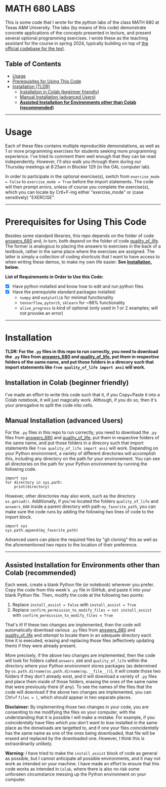 # MATH 680 LABS
This is some code that I wrote for the python labs of the class MATH 680 at Texas A&amp;M University. The labs (by means of this code) demonstrate concrete applications of the concepts presented in lecture, and present several optional programming exercises. I wrote these as the teaching assistant for the course in spring 2024, typically building on top of [the official codebase for the text](https://github.com/foucart/Mathematical_Pictures_at_a_Data_Science_Exhibition).

## Table of Contents

- [Usage](#usage)
-  [Prerequisites for Using This Code](#prerequisites-for-using-this-code)
-  [Installation (TLDR)](#installation)
   - [Installation in Colab (beginner friendly)](#installation-in-colab-beginner-friendly)
   - [Manual Installation (advanced Users)](#manual-installation-advanced-users)
   - **[Assisted Installation for Environments other than Colab (recommended)](#assisted-installation-for-environments-other-than-colab-recommended)**


---

# Usage
Each of these files contains multiple reproducible demonstations, as well as 1 or more programming exercises for students seeking more programming experience. I've tried to comment them well enough that they can be read independently. However, I'll also walk you through them during our Thursday meetings at 8:25am in Blocker 129 (in the OAL computer lab).

In order to participate in the optional exercise(s), switch from `exercise_mode = False` to `exercise_mode = True` before the import statements. The code will then prompt errors, unless of course you complete the exercise(s), which you can locate by Crtl+F-ing either "exercise_mode" or (case sensitively) "EXERCISE".

---

# Prerequisites for Using This Code
Besides some standard libraries, this repo depends on the folder of code [answers_680](https://github.com/ThomasLastName/answers_680) and, in turn, both depend on the folder of code [quality_of_life](https://github.com/ThomasLastName/quality_of_life). The former is analogous to placing the answers to exercises in the back of a textbook, rather in the same place where the exercises are assigned. The latter is simply a collection of coding shortcuts that I want to have access to when writing these demos, to make my own life easier. **See [Installation](https://github.com/ThomasLastName/labs_680?tab=readme-ov-file#installation), below.**

**List of Requirements in Order to Use this Code:**
- [x] Have python installed and know how to edit and run python files
- [x] Have the prerequisite standard packages installed:
    - `numpy` and `matplotlib` for minimal functionality
    - `tensorflow`, `pytorch`, `sklearn` for ~98% functionality
    -  `alive_progress` is kind of optional (only used in 1 or 2 examples; will not provoke an error)

---

# Installation


**TLDR: For the `.py` files in this repo to run correctly, you need to download the `.py` files from [answers_680](https://github.com/ThomasLastName/answers_680) and [quality_of_life](https://github.com/ThomasLastName/quality_of_life), put them in respective folders of the same name, and put those folders in a direcory such that import statements like `from quality_of_life import ansi` will work.**


## Installation in Colab (beginner friendly)

I've made an effort to write this code such that it, if you Copy+Paste it into a Colab notebook, it will just magically work. Although, if you do so, then it's your prerogative to split the code into cells.


## Manual Installation (advanced Users)

For the `.py` files in this repo to run correctly, you need to download the `.py` files from [answers_680](https://github.com/ThomasLastName/answers_680) and [quality_of_life](https://github.com/ThomasLastName/quality_of_life), put them in respective folders of the same name, and put those folders in a direcory such that import statements like `from quality_of_life import ansi` will work. Depending on your Python environment, a variety of different directories will accomplish this, including any directory on the path for your environement. You can see all directories on the path for your Python environment by running the following code.

```
import sys
for directory in sys.path:
    print(directory)
```

However, other directories may also work, such as the directory `os.getcwd()`. Additionally, if you've located the folders `quality_of_life` and `answers_680` inside a parent directory with path `my_favorite_path`, you can make sure the code runs by adding the following two lines of code to the import block.

```
import sys
sys.path.append(my_favorite_path)
```

Advanced users can place the required files by "git cloning" this as well as the aforementioned two repos to the location of their preference.

---

## Assisted Installation for Environments other than Colab (recommended)

Each week, create a blank Python file (or notebook) wherever you prefer. Copy the code from this week's `.py` file in GitHub, and paste it into your blank Python file. Then, modify the code at the following two points:
1. Replace `install_assist = False` with `install_assist = True`
2. Replace `confirm_permission_to_modify_files = not install_assist` with `confirm_permission_to_modify_files = True`

That's it! If these two changes are implemented, then the code will automatically download various `.py` files from [answers_680](https://github.com/ThomasLastName/answers_680) and [quality_of_life](https://github.com/ThomasLastName/quality_of_life) and _attempt_ to locate them in an adequate directory each time it is executed, erasing and replacing those files (effectively updating them) if they were already present.

More precisely, if the above two changes are implemented, then the code will look for folders called `answers_680` and `quality_of_life` within the directory where your Python environment stores packages (as determined by `os.path.dirname(os.path.dirname(np.__file__))`), it will create those two folders if they don't already exist, and it will download a variety of `.py` files and place them inside of those folders, erasing the ones of the same name that were previously there (if any).  To see the names of the files that the code will download if the above two changes are implemented, you can Ctrl+f `files = [`, which should appear in two separate places.

**Disclaimer:** By implementing those two changes in your code, you are consenting to me modifying the files on your computer, with the understanding that it is possible I will make a mistake. For example, if you _coincidentally_ have files _which you don't want to lose_ installed in the same place as the donwloads are targetted to, and if one your files _coincidentally_ has the same name as one of the ones being downloaded, that file will be erased and replaced by the downloaded one. However, I think this is extraordinarily unlikely.

**Warning:** I have tried to make the `install_assist` block of code as general as possible, but I cannot anticipate all possible environments, and it may not work as intended on your machine. I have made an effort to ensure that this code works as intended in `Colab`, where there is also no risk some unforseen circumstance messing up the Python environment on your computer.
